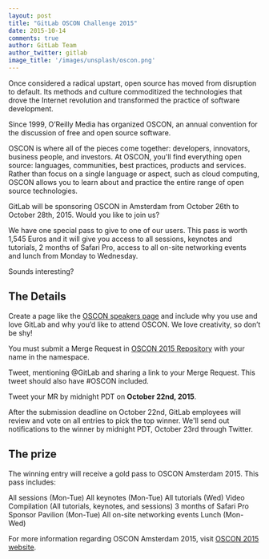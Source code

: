 ```yaml
---
layout: post
title: "GitLab OSCON Challenge 2015"
date: 2015-10-14
comments: true
author: GitLab Team
author_twitter: gitlab
image_title: '/images/unsplash/oscon.png'
---
```


Once considered a radical upstart, open source has moved from disruption to default. Its methods and culture
commoditized the technologies that drove the Internet revolution and transformed the practice of software
development.

Since 1999, O’Reilly Media has organized OSCON, an annual convention for the discussion of free and open source
software.

OSCON is where all of the pieces come together: developers, innovators, business people, and investors. At OSCON,
you'll find everything open source: languages, communities, best practices, products and services. Rather than focus
on a single language or aspect, such as cloud computing, OSCON allows you to learn about and practice the entire
range of open source technologies.

GitLab will be sponsoring OSCON in Amsterdam from October 26th to October 28th, 2015. Would you like to join us? 

<!-- more -->

We have one special pass to give to one of our users. This pass is worth 1,545 Euros and
it will give you access to all sessions, keynotes and tutorials, 2 months of Safari Pro, access to all on-site
networking events and lunch from Monday to Wednesday.

Sounds interesting?

## The Details

Create a page like the [OSCON speakers page](http://conferences.oreilly.com/oscon/open-source-eu-2015/public/schedule/speaker/206462) and include why you
use and love GitLab and why you’d like to attend OSCON. We love creativity, so don’t be shy!

You must submit a Merge Request in [OSCON 2015 Repository](https://gitlab.com/gitlab-com/oscon2015) with your name in
the namespace.

Tweet, mentioning @GitLab and sharing a link to your Merge Request. This tweet should also have #OSCON included.

Tweet your MR by midnight PDT on **October 22nd, 2015**.

After the submission deadline on October 22nd, GitLab employees will review and vote on all entries to pick the top
winner. We'll send out notifications to the winner by midnight PDT, October 23rd through Twitter.

## The prize
The winning entry will receive a gold pass to OSCON Amsterdam 2015. This pass includes:

All sessions (Mon-Tue)
All keynotes (Mon-Tue)
All tutorials (Wed)
Video Compilation
(All tutorials, keynotes, and sessions)
3 months of Safari Pro
Sponsor Pavilion (Mon-Tue)
All on-site networking events
Lunch (Mon-Wed)

For more information regarding OSCON Amsterdam 2015, visit [OSCON 2015 website](http://conferences.oreilly.com/oscon/open-source-eu-2015).
